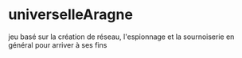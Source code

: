 # universelleAragne
jeu basé sur la création de réseau, l'espionnage et la sournoiserie en général pour arriver à ses fins
